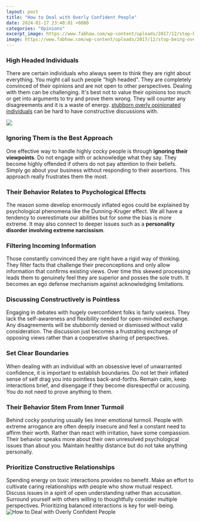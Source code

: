 ```yaml
---
layout: post
title: "How to Deal with Overly Confident People"
date: 2024-01-17 23:40:01 +0000
categories: "Opinions"
excerpt_image: https://www.fabhow.com/wp-content/uploads/2017/12/stop-being-overly-critical-of-yourself-how-to-boost-self-esteem-and-confidence.jpg
image: https://www.fabhow.com/wp-content/uploads/2017/12/stop-being-overly-critical-of-yourself-how-to-boost-self-esteem-and-confidence.jpg
---
```


### High Headed Individuals
There are certain individuals who always seem to think they are right about everything. You might call such people "high headed". They are completely convinced of their opinions and are not open to other perspectives. Dealing with them can be challenging. 
It's best not to value their opinions too much or get into arguments to try and prove them wrong. They will counter any disagreements and it is a waste of energy. [stubborn overly opinionated individuals](https://store.fi.io.vn/xmas-decoration-ugly-santa-saint-bernard-dog-merry-christmas-2) can be hard to have constructive discussions with. 

![](https://cdn.lifehack.org/wp-content/uploads/2018/03/15223710/confident-vs-insecure-people1.jpg)
### Ignoring Them is the Best Approach  
One effective way to handle highly cocky people is through **ignoring their viewpoints**. Do not engage with or acknowledge what they say. They become highly offended if others do not pay attention to their beliefs. Simply go about your business without responding to their assertions. This approach really frustrates them the most.
### Their Behavior Relates to Psychological Effects
The reason some develop enormously inflated egos could be explained by psychological phenomena like the Dunning-Kruger effect. We all have a tendency to overestimate our abilities but for some the bias is more extreme. It may also connect to deeper issues such as a **personality disorder involving extreme narcissism**. 
### Filtering Incoming Information
Those constantly convinced they are right have a rigid way of thinking. They filter facts that challenge their preconceptions and only allow information that confirms existing views. Over time this skewed processing leads them to genuinely feel they are superior and posses the sole truth. It becomes an ego defense mechanism against acknowledging limitations.
### Discussing Constructively is Pointless
Engaging in debates with hugely overconfident folks is fairly useless. They lack the self-awareness and flexibility needed for open-minded exchange. Any disagreements will be stubbornly denied or dismissed without valid consideration. The discussion just becomes a frustrating exchange of opposing views rather than a cooperative sharing of perspectives.
### Set Clear Boundaries
When dealing with an individual with an obsessive level of unwarranted confidence, it is important to establish boundaries. Do not let their inflated sense of self drag you into pointless back-and-forths. Remain calm, keep interactions brief, and disengage if they become disrespectful or accusing. You do not need to prove anything to them.    
### Their Behavior Stem From Inner Turmoil
Behind cocky posturing usually lies inner emotional turmoil. People with extreme arrogance are often deeply insecure and feel a constant need to affirm their worth. Rather than react with irritation, have some compassion. Their behavior speaks more about their own unresolved psychological issues than about you. Maintain healthy distance but do not take anything personally.
### Prioritize Constructive Relationships
Spending energy on toxic interactions provides no benefit. Make an effort to cultivate caring relationships with people who show mutual respect. Discuss issues in a spirit of open understanding rather than accusation. Surround yourself with others willing to thoughtfully consider multiple perspectives. Prioritizing balanced interactions is key for well-being.
![How to Deal with Overly Confident People](https://www.fabhow.com/wp-content/uploads/2017/12/stop-being-overly-critical-of-yourself-how-to-boost-self-esteem-and-confidence.jpg)